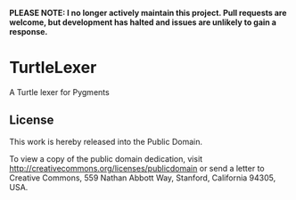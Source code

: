 **PLEASE NOTE: I no longer actively maintain this project. Pull requests are welcome, but development has halted and issues are unlikely to gain a response.**

TurtleLexer
============

A Turtle lexer for Pygments

License
-------
This work is hereby released into the Public Domain.

To view a copy of the public domain dedication, visit http://creativecommons.org/licenses/publicdomain or send a letter to Creative Commons, 559 Nathan Abbott Way, Stanford, California 94305, USA.
